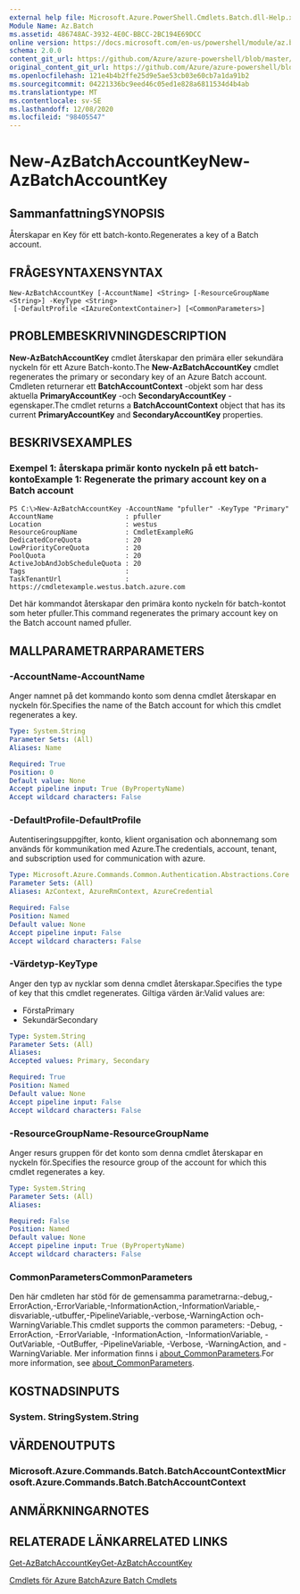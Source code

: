 ```yaml
---
external help file: Microsoft.Azure.PowerShell.Cmdlets.Batch.dll-Help.xml
Module Name: Az.Batch
ms.assetid: 486748AC-3932-4E0C-BBCC-2BC194E69DCC
online version: https://docs.microsoft.com/en-us/powershell/module/az.batch/new-azbatchaccountkey
schema: 2.0.0
content_git_url: https://github.com/Azure/azure-powershell/blob/master/src/Batch/Batch/help/New-AzBatchAccountKey.md
original_content_git_url: https://github.com/Azure/azure-powershell/blob/master/src/Batch/Batch/help/New-AzBatchAccountKey.md
ms.openlocfilehash: 121e4b4b2ffe25d9e5ae53cb03e60cb7a1da91b2
ms.sourcegitcommit: 04221336bc9eed46c05ed1e828a6811534d4b4ab
ms.translationtype: MT
ms.contentlocale: sv-SE
ms.lasthandoff: 12/08/2020
ms.locfileid: "98405547"
---
```

# <span data-ttu-id="f39fa-101">New-AzBatchAccountKey</span><span class="sxs-lookup"><span data-stu-id="f39fa-101">New-AzBatchAccountKey</span></span>

## <span data-ttu-id="f39fa-102">Sammanfattning</span><span class="sxs-lookup"><span data-stu-id="f39fa-102">SYNOPSIS</span></span>
<span data-ttu-id="f39fa-103">Återskapar en Key för ett batch-konto.</span><span class="sxs-lookup"><span data-stu-id="f39fa-103">Regenerates a key of a Batch account.</span></span>

## <span data-ttu-id="f39fa-104">FRÅGESYNTAXEN</span><span class="sxs-lookup"><span data-stu-id="f39fa-104">SYNTAX</span></span>

```
New-AzBatchAccountKey [-AccountName] <String> [-ResourceGroupName <String>] -KeyType <String>
 [-DefaultProfile <IAzureContextContainer>] [<CommonParameters>]
```

## <span data-ttu-id="f39fa-105">PROBLEMBESKRIVNING</span><span class="sxs-lookup"><span data-stu-id="f39fa-105">DESCRIPTION</span></span>
<span data-ttu-id="f39fa-106">**New-AzBatchAccountKey** cmdlet återskapar den primära eller sekundära nyckeln för ett Azure Batch-konto.</span><span class="sxs-lookup"><span data-stu-id="f39fa-106">The **New-AzBatchAccountKey** cmdlet regenerates the primary or secondary key of an Azure Batch account.</span></span>
<span data-ttu-id="f39fa-107">Cmdleten returnerar ett **BatchAccountContext** -objekt som har dess aktuella **PrimaryAccountKey** -och **SecondaryAccountKey** -egenskaper.</span><span class="sxs-lookup"><span data-stu-id="f39fa-107">The cmdlet returns a **BatchAccountContext** object that has its current **PrimaryAccountKey** and **SecondaryAccountKey** properties.</span></span>

## <span data-ttu-id="f39fa-108">BESKRIVS</span><span class="sxs-lookup"><span data-stu-id="f39fa-108">EXAMPLES</span></span>

### <span data-ttu-id="f39fa-109">Exempel 1: återskapa primär konto nyckeln på ett batch-konto</span><span class="sxs-lookup"><span data-stu-id="f39fa-109">Example 1: Regenerate the primary account key on a Batch account</span></span>
```
PS C:\>New-AzBatchAccountKey -AccountName "pfuller" -KeyType "Primary"
AccountName                  : pfuller
Location                     : westus
ResourceGroupName            : CmdletExampleRG
DedicatedCoreQuota           : 20
LowPriorityCoreQuota         : 20
PoolQuota                    : 20
ActiveJobAndJobScheduleQuota : 20
Tags                         :
TaskTenantUrl                : https://cmdletexample.westus.batch.azure.com
```

<span data-ttu-id="f39fa-110">Det här kommandot återskapar den primära konto nyckeln för batch-kontot som heter pfuller.</span><span class="sxs-lookup"><span data-stu-id="f39fa-110">This command regenerates the primary account key on the Batch account named pfuller.</span></span>

## <span data-ttu-id="f39fa-111">MALLPARAMETRAR</span><span class="sxs-lookup"><span data-stu-id="f39fa-111">PARAMETERS</span></span>

### <span data-ttu-id="f39fa-112">-AccountName</span><span class="sxs-lookup"><span data-stu-id="f39fa-112">-AccountName</span></span>
<span data-ttu-id="f39fa-113">Anger namnet på det kommando konto som denna cmdlet återskapar en nyckeln för.</span><span class="sxs-lookup"><span data-stu-id="f39fa-113">Specifies the name of the Batch account for which this cmdlet regenerates a key.</span></span>

```yaml
Type: System.String
Parameter Sets: (All)
Aliases: Name

Required: True
Position: 0
Default value: None
Accept pipeline input: True (ByPropertyName)
Accept wildcard characters: False
```

### <span data-ttu-id="f39fa-114">-DefaultProfile</span><span class="sxs-lookup"><span data-stu-id="f39fa-114">-DefaultProfile</span></span>
<span data-ttu-id="f39fa-115">Autentiseringsuppgifter, konto, klient organisation och abonnemang som används för kommunikation med Azure.</span><span class="sxs-lookup"><span data-stu-id="f39fa-115">The credentials, account, tenant, and subscription used for communication with azure.</span></span>

```yaml
Type: Microsoft.Azure.Commands.Common.Authentication.Abstractions.Core.IAzureContextContainer
Parameter Sets: (All)
Aliases: AzContext, AzureRmContext, AzureCredential

Required: False
Position: Named
Default value: None
Accept pipeline input: False
Accept wildcard characters: False
```

### <span data-ttu-id="f39fa-116">-Värdetyp</span><span class="sxs-lookup"><span data-stu-id="f39fa-116">-KeyType</span></span>
<span data-ttu-id="f39fa-117">Anger den typ av nycklar som denna cmdlet återskapar.</span><span class="sxs-lookup"><span data-stu-id="f39fa-117">Specifies the type of key that this cmdlet regenerates.</span></span>
<span data-ttu-id="f39fa-118">Giltiga värden är:</span><span class="sxs-lookup"><span data-stu-id="f39fa-118">Valid values are:</span></span>
- <span data-ttu-id="f39fa-119">Första</span><span class="sxs-lookup"><span data-stu-id="f39fa-119">Primary</span></span>
- <span data-ttu-id="f39fa-120">Sekundär</span><span class="sxs-lookup"><span data-stu-id="f39fa-120">Secondary</span></span>

```yaml
Type: System.String
Parameter Sets: (All)
Aliases:
Accepted values: Primary, Secondary

Required: True
Position: Named
Default value: None
Accept pipeline input: False
Accept wildcard characters: False
```

### <span data-ttu-id="f39fa-121">-ResourceGroupName</span><span class="sxs-lookup"><span data-stu-id="f39fa-121">-ResourceGroupName</span></span>
<span data-ttu-id="f39fa-122">Anger resurs gruppen för det konto som denna cmdlet återskapar en nyckeln för.</span><span class="sxs-lookup"><span data-stu-id="f39fa-122">Specifies the resource group of the account for which this cmdlet regenerates a key.</span></span>

```yaml
Type: System.String
Parameter Sets: (All)
Aliases:

Required: False
Position: Named
Default value: None
Accept pipeline input: True (ByPropertyName)
Accept wildcard characters: False
```

### <span data-ttu-id="f39fa-123">CommonParameters</span><span class="sxs-lookup"><span data-stu-id="f39fa-123">CommonParameters</span></span>
<span data-ttu-id="f39fa-124">Den här cmdleten har stöd för de gemensamma parametrarna:-debug,-ErrorAction,-ErrorVariable,-InformationAction,-InformationVariable,-disvariable,-utbuffer,-PipelineVariable,-verbose,-WarningAction och-WarningVariable.</span><span class="sxs-lookup"><span data-stu-id="f39fa-124">This cmdlet supports the common parameters: -Debug, -ErrorAction, -ErrorVariable, -InformationAction, -InformationVariable, -OutVariable, -OutBuffer, -PipelineVariable, -Verbose, -WarningAction, and -WarningVariable.</span></span> <span data-ttu-id="f39fa-125">Mer information finns i [about_CommonParameters](http://go.microsoft.com/fwlink/?LinkID=113216).</span><span class="sxs-lookup"><span data-stu-id="f39fa-125">For more information, see [about_CommonParameters](http://go.microsoft.com/fwlink/?LinkID=113216).</span></span>

## <span data-ttu-id="f39fa-126">KOSTNADS</span><span class="sxs-lookup"><span data-stu-id="f39fa-126">INPUTS</span></span>

### <span data-ttu-id="f39fa-127">System. String</span><span class="sxs-lookup"><span data-stu-id="f39fa-127">System.String</span></span>

## <span data-ttu-id="f39fa-128">VÄRDEN</span><span class="sxs-lookup"><span data-stu-id="f39fa-128">OUTPUTS</span></span>

### <span data-ttu-id="f39fa-129">Microsoft.Azure.Commands.Batch.BatchAccountContext</span><span class="sxs-lookup"><span data-stu-id="f39fa-129">Microsoft.Azure.Commands.Batch.BatchAccountContext</span></span>

## <span data-ttu-id="f39fa-130">ANMÄRKNINGAR</span><span class="sxs-lookup"><span data-stu-id="f39fa-130">NOTES</span></span>

## <span data-ttu-id="f39fa-131">RELATERADE LÄNKAR</span><span class="sxs-lookup"><span data-stu-id="f39fa-131">RELATED LINKS</span></span>

[<span data-ttu-id="f39fa-132">Get-AzBatchAccountKey</span><span class="sxs-lookup"><span data-stu-id="f39fa-132">Get-AzBatchAccountKey</span></span>](./Get-AzBatchAccountKey.md)

[<span data-ttu-id="f39fa-133">Cmdlets för Azure Batch</span><span class="sxs-lookup"><span data-stu-id="f39fa-133">Azure Batch Cmdlets</span></span>](/powershell/module/Az.Batch/)
